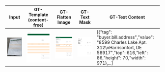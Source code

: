 |Input|GT-Template (content-free)|GT-Flatten Image|GT-Text Mask|GT-Text Content|
|----|----|----|----|----|
|![input](example_1_in.jpg)|![GT-Template](example_1_gt_1.png)|![GT-Flatten Image](example_1_gt_2.png)|![GT-Text Mask](./example_1_gt_3.png)|[{"tag": "buyer.bill.address","value": "8599 Charles Lake Apt. 312\nHarrisonfort, DE 58917","top": 616,"left": 86,"height": 70,"width": 971},...]|